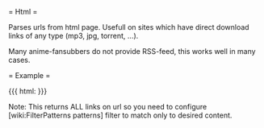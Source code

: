 = Html =

Parses urls from html page. Usefull on sites which have direct download
links of any type (mp3, jpg, torrent, ...).

Many anime-fansubbers do not provide RSS-feed, this works well in many cases.

= Example =

{{{
html: <url>
}}}

Note: This returns ALL links on url so you need to configure [wiki:FilterPatterns patterns] filter
to match only to desired content.
